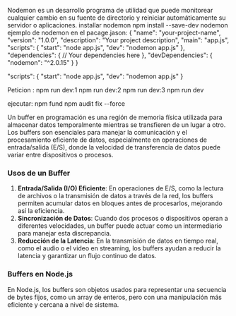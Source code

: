 Nodemon es un desarrollo programa de utilidad que puede monitorear cualquier cambio en su fuente de directorio y reiniciar automáticamente su servidor o aplicaciones.
installar nodemon 
npm install --save-dev nodemon
ejemplo de nodemon en el pacage.jason:
{
  "name": "your-project-name",
  "version": "1.0.0",
  "description": "Your project description",
  "main": "app.js",
  "scripts": {
    "start": "node app.js",
    "dev": "nodemon app.js"
  },
  "dependencies": {
    // Your dependencies here
  },
  "devDependencies": {
    "nodemon": "^2.0.15"
  }
}


"scripts": {
    "start": "node app.js",
    "dev": "nodemon app.js"
}

Peticion :
npm run dev:1
npm run dev:2
npm run dev:3
npm run dev

ejecutar: 
npm fund
npm audit fix --force

Un buffer en programación es una región de memoria física utilizada para almacenar datos temporalmente mientras se transfieren de un lugar a otro. Los buffers son esenciales para manejar la comunicación y el procesamiento eficiente de datos, especialmente en operaciones de entrada/salida (E/S), donde la velocidad de transferencia de datos puede variar entre dispositivos o procesos.

### Usos de un Buffer

1. **Entrada/Salida (I/O) Eficiente**: En operaciones de E/S, como la lectura de archivos o la transmisión de datos a través de la red, los buffers permiten acumular datos en bloques antes de procesarlos, mejorando así la eficiencia.
2. **Sincronización de Datos**: Cuando dos procesos o dispositivos operan a diferentes velocidades, un buffer puede actuar como un intermediario para manejar esta discrepancia.
3. **Reducción de la Latencia**: En la transmisión de datos en tiempo real, como el audio o el video en streaming, los buffers ayudan a reducir la latencia y garantizar un flujo continuo de datos.

### Buffers en Node.js

En Node.js, los buffers son objetos usados para representar una secuencia de bytes fijos, como un array de enteros, pero con una manipulación más eficiente y cercana a nivel de sistema.
